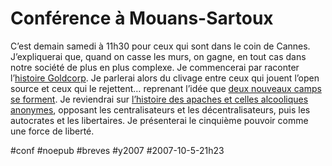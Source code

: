 # Conférence à Mouans-Sartoux

C’est demain samedi à 11h30 pour ceux qui sont dans le coin de Cannes. J’expliquerai que, quand on casse les murs, on gagne, en tout cas dans notre société de plus en plus complexe. Je commencerai par raconter l’[histoire Goldcorp](../1/wikinomics.md). Je parlerai alors du clivage entre ceux qui jouent l’open source et ceux qui le rejettent… reprenant l’idée que [deux nouveaux camps se forment](un-mur-entre-deux-mondes.md). Je reviendrai sur [l’histoire des apaches et celles alcooliques anonymes](../9/trois-jours-au-vert.md), opposant les centralisateurs et les décentralisateurs, puis les autocrates et les libertaires. Je présenterai le cinquième pouvoir comme une force de liberté.

#conf #noepub #breves #y2007 #2007-10-5-21h23
